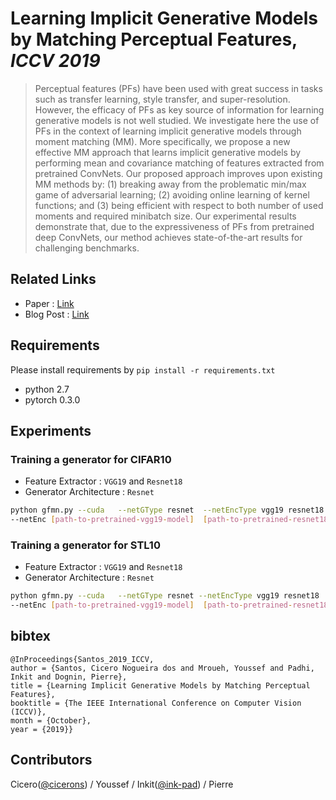 # **Learning Implicit Generative Models by Matching Perceptual Features**, _ICCV 2019_

> Perceptual features (PFs) have been used with great success in tasks such as transfer learning, style transfer, and super-resolution. However, the efficacy of PFs as key source of information for learning generative models is not well studied. We investigate here the use of PFs in the context of learning implicit generative models through moment matching (MM). More specifically, we propose a new effective MM approach that learns implicit generative models by performing mean and covariance matching of features extracted from pretrained ConvNets. Our proposed approach improves upon existing MM methods by: (1) breaking away from the problematic min/max game of adversarial learning; (2) avoiding online learning of kernel functions; and (3) being efficient with respect to both number of used moments and required minibatch size. Our experimental results demonstrate that, due to the expressiveness of PFs from pretrained deep ConvNets, our method achieves state-of-the-art results for challenging benchmarks.

## Related Links
+ Paper : [Link](http://openaccess.thecvf.com/content_ICCV_2019/papers/dos_Santos_Learning_Implicit_Generative_Models_by_Matching_Perceptual_Features_ICCV_2019_paper.pdf)
+ Blog Post : [Link](https://www.ibm.com/blogs/research/2019/10/learning-implicit-generative-models/)

## Requirements
Please install requirements by `pip install -r requirements.txt`

* python 2.7
* pytorch 0.3.0

## Experiments
### Training a generator for CIFAR10
+ Feature Extractor : `VGG19` and `Resnet18` 
+ Generator Architecture : `Resnet`
```bash
python gfmn.py --cuda   --netGType resnet  --netEncType vgg19 resnet18  --dataset cifar10 \
--netEnc [path-to-pretrained-vgg19-model]  [path-to-pretrained-resnet18-model]  --outf [output-dump-dir]
```

### Training a generator for STL10
+ Feature Extractor : `VGG19` and `Resnet18` 
+ Generator Architecture : `Resnet`
```bash
python gfmn.py --cuda   --netGType resnet --netEncType vgg19 resnet18  --dataset stl10 \
--netEnc [path-to-pretrained-vgg19-model]  [path-to-pretrained-resnet18-model]  --outf [output-dump-dir]
```

## bibtex
>  
    @InProceedings{Santos_2019_ICCV,
    author = {Santos, Cicero Nogueira dos and Mroueh, Youssef and Padhi, Inkit and Dognin, Pierre},
    title = {Learning Implicit Generative Models by Matching Perceptual Features},
    booktitle = {The IEEE International Conference on Computer Vision (ICCV)},
    month = {October},
    year = {2019}}

## Contributors
Cicero([@cicerons](https://github.com/cicerons)) / Youssef / Inkit([@ink-pad](https://github.com/ink-pad)) / Pierre
